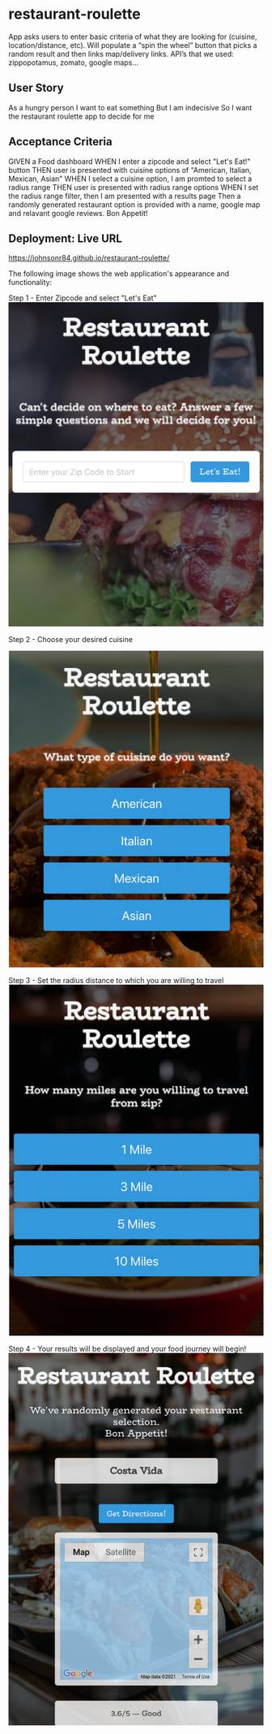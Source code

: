 # restaurant-roulette
App asks users to enter basic criteria of what they are looking for (cuisine, location/distance, etc).  Will populate a “spin the wheel” button that picks a random result and then links map/delivery links.  API’s that we used: zippopotamus, zomato, google maps…

## User Story


As a hungry person
I want to eat something
But I am indecisive
So I want the restaurant roulette app to decide for me


## Acceptance Criteria


GIVEN a Food dashboard 
WHEN I enter a zipcode and select "Let's Eat!" button
THEN user is presented with cuisine options of "American, Italian, Mexican, Asian"
WHEN I select a cuisine option, I am promted to select a radius range
THEN user is presented with radius range options
WHEN I set the radius range filter, then I am presented with a results page
Then a randomly generated restaurant option is provided with a name, google map and relavant google reviews.
Bon Appetit!

## Deployment: Live URL

<https://johnsonr84.github.io/restaurant-roulette/>


The following image shows the web application's appearance and functionality:

Step 1 - Enter Zipcode and select "Let's Eat"
![restaurant roulette demo](./css/Demo1.png)

Step 2 - Choose your desired cuisine

![restaurant roulette demo](./css/Demo2.png)

Step 3 - Set the radius distance to which you are willing to travel
![restaurant roulette demo](./css/Demo3.png)

Step 4 - Your results will be displayed and your food journey will begin!
![restaurant roulette demo](./css/Demo4.png)


